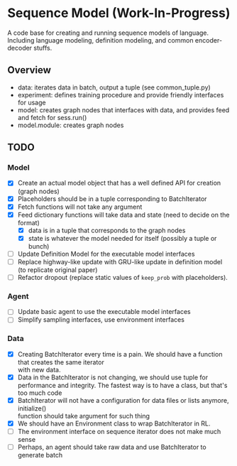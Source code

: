 # Sequence Model (Work-In-Progress)

A code base for creating and running sequence models of language. Including
language modeling, definition modeling, and common encoder-decoder stuffs.

## Overview
- data: iterates data in batch, output a tuple (see common_tuple.py)
- experiment: defines training procedure and provide friendly interfaces for usage
- model: creates graph nodes that interfaces with data, and provides feed and fetch for sess.run()
- model.module: creates graph nodes

## TODO

### Model
- [x] Create an actual model object that has a well defined API for creation (graph nodes)
- [x] Placeholders should be in a tuple corresponding to BatchIterator
- [x] Fetch functions will not take any argument
- [x] Feed dictionary functions will take data and state (need to decide on the format)
  - [x] data is in a tuple that corresponds to the graph nodes
  - [x] state is whatever the model needed for itself (possibly a tuple or bunch)
- [ ] Update Definition Model for the executable model interfaces
- [ ] Replace highway-like update with GRU-like update in definition model (to replicate original paper)
- [ ] Refactor dropout (replace static values of `keep_prob` with placeholders).

### Agent
- [ ] Update basic agent to use the executable model interfaces
- [ ] Simplify sampling interfaces, use environment interfaces

### Data
- [x] Creating BatchIterator every time is a pain. We should have a function that creates the same iterator  
  with new data.
- [x] Data in the BatchIterator is not changing, we should use tuple for performance and integrity.
  The fastest way is to have a class, but that's too much code
- [x] BatchIterator will not have a configuration for data files or lists anymore, initialize()  
  function should take argument for such thing
- [x] We should have an Environment class to wrap BatchIterator in RL.
- [ ] The environment interface on sequence iterator does not make much sense
- [ ] Perhaps, an agent should take raw data and use BatchIterator to generate batch
